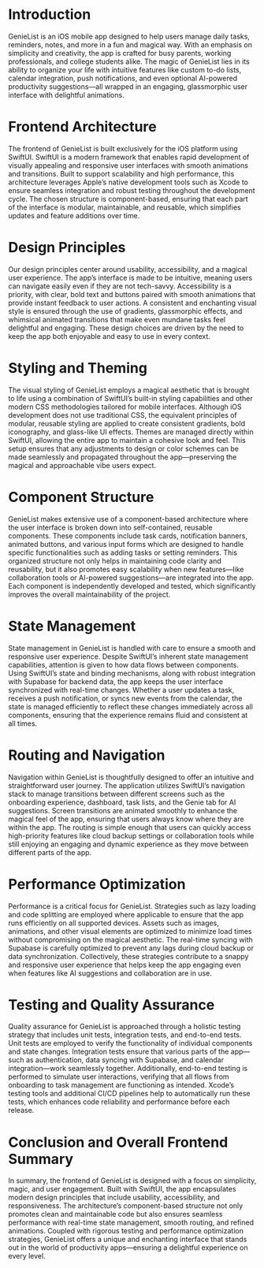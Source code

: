 # Introduction

GenieList is an iOS mobile app designed to help users manage daily tasks, reminders, notes, and more in a fun and magical way. With an emphasis on simplicity and creativity, the app is crafted for busy parents, working professionals, and college students alike. The magic of GenieList lies in its ability to organize your life with intuitive features like custom to-do lists, calendar integration, push notifications, and even optional AI-powered productivity suggestions—all wrapped in an engaging, glassmorphic user interface with delightful animations.

# Frontend Architecture

The frontend of GenieList is built exclusively for the iOS platform using SwiftUI. SwiftUI is a modern framework that enables rapid development of visually appealing and responsive user interfaces with smooth animations and transitions. Built to support scalability and high performance, this architecture leverages Apple’s native development tools such as Xcode to ensure seamless integration and robust testing throughout the development cycle. The chosen structure is component-based, ensuring that each part of the interface is modular, maintainable, and reusable, which simplifies updates and feature additions over time.

# Design Principles

Our design principles center around usability, accessibility, and a magical user experience. The app’s interface is made to be intuitive, meaning users can navigate easily even if they are not tech-savvy. Accessibility is a priority, with clear, bold text and buttons paired with smooth animations that provide instant feedback to user actions. A consistent and enchanting visual style is ensured through the use of gradients, glassmorphic effects, and whimsical animated transitions that make even mundane tasks feel delightful and engaging. These design choices are driven by the need to keep the app both enjoyable and easy to use in every context.

# Styling and Theming

The visual styling of GenieList employs a magical aesthetic that is brought to life using a combination of SwiftUI’s built-in styling capabilities and other modern CSS methodologies tailored for mobile interfaces. Although iOS development does not use traditional CSS, the equivalent principles of modular, reusable styling are applied to create consistent gradients, bold iconography, and glass-like UI effects. Themes are managed directly within SwiftUI, allowing the entire app to maintain a cohesive look and feel. This setup ensures that any adjustments to design or color schemes can be made seamlessly and propagated throughout the app—preserving the magical and approachable vibe users expect.

# Component Structure

GenieList makes extensive use of a component-based architecture where the user interface is broken down into self-contained, reusable components. These components include task cards, notification banners, animated buttons, and various input forms which are designed to handle specific functionalities such as adding tasks or setting reminders. This organized structure not only helps in maintaining code clarity and reusability, but it also promotes easy scalability when new features—like collaboration tools or AI-powered suggestions—are integrated into the app. Each component is independently developed and tested, which significantly improves the overall maintainability of the project.

# State Management

State management in GenieList is handled with care to ensure a smooth and responsive user experience. Despite SwiftUI’s inherent state management capabilities, attention is given to how data flows between components. Using SwiftUI’s state and binding mechanisms, along with robust integration with Supabase for backend data, the app keeps the user interface synchronized with real-time changes. Whether a user updates a task, receives a push notification, or syncs new events from the calendar, the state is managed efficiently to reflect these changes immediately across all components, ensuring that the experience remains fluid and consistent at all times.

# Routing and Navigation

Navigation within GenieList is thoughtfully designed to offer an intuitive and straightforward user journey. The application utilizes SwiftUI’s navigation stack to manage transitions between different screens such as the onboarding experience, dashboard, task lists, and the Genie tab for AI suggestions. Screen transitions are animated smoothly to enhance the magical feel of the app, ensuring that users always know where they are within the app. The routing is simple enough that users can quickly access high-priority features like cloud backup settings or collaboration tools while still enjoying an engaging and dynamic experience as they move between different parts of the app.

# Performance Optimization

Performance is a critical focus for GenieList. Strategies such as lazy loading and code splitting are employed where applicable to ensure that the app runs efficiently on all supported devices. Assets such as images, animations, and other visual elements are optimized to minimize load times without compromising on the magical aesthetic. The real-time syncing with Supabase is carefully optimized to prevent any lags during cloud backup or data synchronization. Collectively, these strategies contribute to a snappy and responsive user experience that helps keep the app engaging even when features like AI suggestions and collaboration are in use.

# Testing and Quality Assurance

Quality assurance for GenieList is approached through a holistic testing strategy that includes unit tests, integration tests, and end-to-end tests. Unit tests are employed to verify the functionality of individual components and state changes. Integration tests ensure that various parts of the app—such as authentication, data syncing with Supabase, and calendar integration—work seamlessly together. Additionally, end-to-end testing is performed to simulate user interactions, verifying that all flows from onboarding to task management are functioning as intended. Xcode’s testing tools and additional CI/CD pipelines help to automatically run these tests, which enhances code reliability and performance before each release.

# Conclusion and Overall Frontend Summary

In summary, the frontend of GenieList is designed with a focus on simplicity, magic, and user engagement. Built with SwiftUI, the app encapsulates modern design principles that include usability, accessibility, and responsiveness. The architecture’s component-based structure not only promotes clean and maintainable code but also ensures seamless performance with real-time state management, smooth routing, and refined animations. Coupled with rigorous testing and performance optimization strategies, GenieList offers a unique and enchanting interface that stands out in the world of productivity apps—ensuring a delightful experience on every level.
